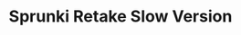 ---
slug: sprunki-retake-slow-version-2173
title: Sprunki Retake Slow Version
description: "Sprunki Retake Slow Version is an exciting online game. Play for free directly in your browser!"
icon: /images/popular_mods/Sprunki Retake Slow Version.png
url: https://wowtbc.net/sprunkin/retake-slow/index.html
previewImage: /images/popular_mods/Sprunki Retake Slow Version.png
type: popular mods

# SEO配置
seo:
  title: "Sprunki Retake Slow Version - Play Free Online Game | Fun Browser Games"
  description: "Sprunki Retake Slow Version - Play this fun online game for free in your browser. No download required!"
  ogImage: "/images/popular_mods/Sprunki Retake Slow Version.png"
  keywords: "sprunki-retake-slow-version-2173, online game, browser game, free game, popular mods game, play online"

videoUrls:
  - https://www.youtube.com/embed/example1
  - https://www.youtube.com/embed/example2

whyPlay:
  title: "Why Play Sprunki Retake Slow Version?"
  items:
    - "Immersive Gameplay: Sprunki Retake Slow Version offers an engaging and immersive gaming experience that will keep you entertained for hours"
    - "Challenging Levels: Test your skills with increasingly difficult challenges and obstacles"
    - "Beautiful Graphics: Enjoy stunning visuals and smooth animations that bring the game world to life"
    - "Regular Updates: New content and features are added regularly to keep the game fresh and exciting"
    - "Free to Play: Experience all the fun without spending a penny"
    - "Community Features: Connect with other players, share strategies, and compete for high scores"
    - "Cross-Platform: Play on any device with a web browser, no downloads required"

features:
  title: "Key Features of Sprunki Retake Slow Version"
  image: "/images/popular_mods/Sprunki Retake Slow Version.png"
  items:
    - "Intuitive Controls: Easy to learn controls make Sprunki Retake Slow Version accessible for players of all skill levels"
    - "Multiple Game Modes: Enjoy various gameplay options that provide different challenges and experiences"
    - "Character Customization: Personalize your gaming experience with unique characters and items"
    - "Achievement System: Complete special tasks to earn rewards and recognition"
    - "Leaderboards: Compete with players worldwide and see who can achieve the highest scores"

characteristics:
  title: "Game Characteristics"
  image: "/images/popular_mods/Sprunki Retake Slow Version.png"
  items:
    - "Genre: Popular mods game with elements of strategy and skill"
    - "Difficulty: Suitable for both casual gamers and those seeking a challenge"
    - "Play Time: Quick sessions or extended gameplay, depending on your preference"
    - "Art Style: Vibrant and engaging visuals that enhance the gaming experience"
    - "Sound Design: Immersive audio that complements the gameplay perfectly"

info: "Sprunki Retake Slow Version is an exciting online game that offers players a unique and engaging gaming experience. With its intuitive controls, stunning visuals, and challenging gameplay, Sprunki Retake Slow Version provides hours of entertainment for players of all ages and skill levels. Whether you're looking for a quick gaming session during a break or an extended play session, Sprunki Retake Slow Version delivers an immersive experience that will keep you coming back for more. The game features multiple levels of increasing difficulty, ensuring that players are constantly challenged as they progress. With regular updates adding new content and features, Sprunki Retake Slow Version remains fresh and exciting, providing endless entertainment options for its growing community of players."

howToPlayIntro: "Welcome to Sprunki Retake Slow Version! This guide will walk you through the basics and help you master the game. Whether you're a beginner or looking to improve your skills, these tips and instructions will enhance your gaming experience."

howToPlaySteps:
  - title: "Getting Started"
    description: "Begin your Sprunki Retake Slow Version adventure by familiarizing yourself with the controls. Use your keyboard or mouse to navigate through the game interface. The tutorial will guide you through the basic mechanics and help you understand the objectives."
  - title: "Understanding the Objectives"
    description: "In Sprunki Retake Slow Version, your main goal is to progress through levels by completing specific objectives. Each level presents unique challenges that require different strategies and approaches."
  - title: "Mastering the Controls"
    description: "Practice using the controls to improve your precision and reaction time. Sprunki Retake Slow Version requires quick reflexes and strategic thinking to overcome obstacles and defeat opponents."
  - title: "Utilizing Power-ups"
    description: "Collect power-ups throughout the game to enhance your abilities and overcome difficult challenges. Each power-up offers unique advantages that can be crucial for success."
  - title: "Developing Strategies"
    description: "As you progress in Sprunki Retake Slow Version, develop effective strategies for different scenarios. Analyze patterns, anticipate challenges, and adapt your approach to maximize your performance."

faq:
  title: "Frequently Asked Questions about Sprunki Retake Slow Version"
  items:
    - question: "Is Sprunki Retake Slow Version free to play?"
      answer: "Yes, Sprunki Retake Slow Version is completely free to play directly in your web browser. No downloads or purchases are required to enjoy the full game experience."
    - question: "Can I play Sprunki Retake Slow Version on mobile devices?"
      answer: "Yes, Sprunki Retake Slow Version is optimized for both desktop and mobile play. You can enjoy the game on any device with a web browser and internet connection."
    - question: "Are there any in-game purchases?"
      answer: "While Sprunki Retake Slow Version is free to play, there may be optional in-game purchases available for cosmetic items or additional features that don't affect core gameplay."
    - question: "How often is Sprunki Retake Slow Version updated?"
      answer: "The developers regularly update Sprunki Retake Slow Version with new content, features, and improvements based on player feedback and game performance."
    - question: "Can I play Sprunki Retake Slow Version offline?"
      answer: "Currently, Sprunki Retake Slow Version requires an internet connection to play as it's a browser-based online game."
    - question: "Is Sprunki Retake Slow Version suitable for children?"
      answer: "Yes, Sprunki Retake Slow Version is designed to be family-friendly and suitable for players of all ages."
    - question: "How do I report bugs or issues?"
      answer: "If you encounter any problems while playing Sprunki Retake Slow Version, you can report them through the game's support page or contact the developers directly through their website."
    - question: "Still Have Questions?"
      answer: "If you have additional questions about Sprunki Retake Slow Version that aren't covered in this FAQ, please visit our support center or contact our customer service team for assistance."
---
